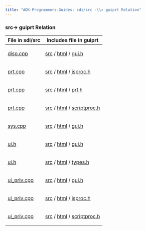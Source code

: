 ```yaml
---
title: "ADK-Programmers-Guides: sdi/src -\\> guiprt Relation"
---
```


### src→ guiprt Relation

| File in sdi/src | Includes file in guiprt |
|----|----|
| <p><a href="disp_8cpp.md">disp.cpp</a></p> | <p><a href="dir_7447c8e6446ba60664134d106c4ecb69.md">src</a> / <a href="dir_8c13e55433a2f6247a8b0f337ff26c19.md">html</a> / <a href="gui_8h.md">gui.h</a></p> |
| <p><a href="prt_8cpp.md">prt.cpp</a></p> | <p><a href="dir_7447c8e6446ba60664134d106c4ecb69.md">src</a> / <a href="dir_8c13e55433a2f6247a8b0f337ff26c19.md">html</a> / <a href="jsproc_8h.md">jsproc.h</a></p> |
| <p><a href="prt_8cpp.md">prt.cpp</a></p> | <p><a href="dir_7447c8e6446ba60664134d106c4ecb69.md">src</a> / <a href="dir_8c13e55433a2f6247a8b0f337ff26c19.md">html</a> / <a href="guiprt_2src_2html_2prt_8h.md">prt.h</a></p> |
| <p><a href="prt_8cpp.md">prt.cpp</a></p> | <p><a href="dir_7447c8e6446ba60664134d106c4ecb69.md">src</a> / <a href="dir_8c13e55433a2f6247a8b0f337ff26c19.md">html</a> / <a href="scriptproc_8h.md">scriptproc.h</a></p> |
| <p><a href="sys_8cpp.md">sys.cpp</a></p> | <p><a href="dir_7447c8e6446ba60664134d106c4ecb69.md">src</a> / <a href="dir_8c13e55433a2f6247a8b0f337ff26c19.md">html</a> / <a href="gui_8h.md">gui.h</a></p> |
| <p><a href="ui_8h.md">ui.h</a></p> | <p><a href="dir_7447c8e6446ba60664134d106c4ecb69.md">src</a> / <a href="dir_8c13e55433a2f6247a8b0f337ff26c19.md">html</a> / <a href="gui_8h.md">gui.h</a></p> |
| <p><a href="ui_8h.md">ui.h</a></p> | <p><a href="dir_7447c8e6446ba60664134d106c4ecb69.md">src</a> / <a href="dir_8c13e55433a2f6247a8b0f337ff26c19.md">html</a> / <a href="types_8h.md">types.h</a></p> |
| <p><a href="ui__priv_8cpp.md">ui_priv.cpp</a></p> | <p><a href="dir_7447c8e6446ba60664134d106c4ecb69.md">src</a> / <a href="dir_8c13e55433a2f6247a8b0f337ff26c19.md">html</a> / <a href="gui_8h.md">gui.h</a></p> |
| <p><a href="ui__priv_8cpp.md">ui_priv.cpp</a></p> | <p><a href="dir_7447c8e6446ba60664134d106c4ecb69.md">src</a> / <a href="dir_8c13e55433a2f6247a8b0f337ff26c19.md">html</a> / <a href="jsproc_8h.md">jsproc.h</a></p> |
| <p><a href="ui__priv_8cpp.md">ui_priv.cpp</a></p> | <p><a href="dir_7447c8e6446ba60664134d106c4ecb69.md">src</a> / <a href="dir_8c13e55433a2f6247a8b0f337ff26c19.md">html</a> / <a href="scriptproc_8h.md">scriptproc.h</a></p> |
